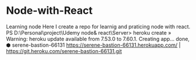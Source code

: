 # Node-with-React
Learning node 
Here I create a repo for learnig and praticing node with react.
PS D:\Personal\project\Udemy node& react\Server> heroku create
 »   Warning: heroku update available from 7.53.0 to 7.60.1.
Creating app... done, ⬢ serene-bastion-66131
https://serene-bastion-66131.herokuapp.com/ | https://git.heroku.com/serene-bastion-66131.git